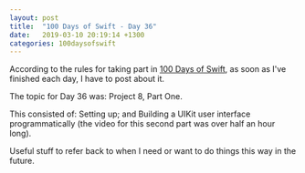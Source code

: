 ```yaml
---
layout: post
title:  "100 Days of Swift - Day 36"
date:   2019-03-10 20:19:14 +1300
categories: 100daysofswift
---
```

According to the rules for taking part in [100 Days of Swift](https://www.hackingwithswift.com/100), as soon as I've finished each day, I have to post about it.

The topic for Day 36 was: Project 8, Part One.

This consisted of: Setting up; and Building a UIKit user interface programmatically (the video for this second part was over half an hour long).

Useful stuff to refer back to when I need or want to do things this way in the future.
